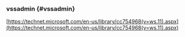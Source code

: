 ### vssadmin {#vssadmin}

[https://technet.microsoft.com/en-us/library/cc754968(v=ws.11).aspx](https://technet.microsoft.com/en-us/library/cc754968(v=ws.11).aspx)